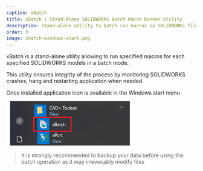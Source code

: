 ```yaml
---
caption: xBatch
title: xBatch | Stand-Alone SOLIDWORKS Batch Macro Runner Utility
description: Stand-alone utility to batch run macros on SOLIDWORKS files and folders
order: 3
image: xbatch-windows-start.png
---
```

xBatch is a stand-alone utility allowing to run specified macros for each specified SOLIDWORKS models in a batch mode.

This utility ensures integrity of the process by monitoring SOLIDWORKS crashes, hang and restarting application when needed.

Once installed application icon is available in the Windows start menu

![xBatch command in the Windows start menu](xbatch-windows-start.png)

> It is strongly recommended to backup your data before using the batch operation as it may irrevocably modify files